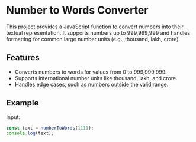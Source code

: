 
# Number to Words Converter

This project provides a JavaScript function to convert numbers into their textual representation. It supports numbers up to 999,999,999 and handles formatting for common large number units (e.g., thousand, lakh, crore).

## Features
- Converts numbers to words for values from 0 to 999,999,999.
- Supports international number units like thousand, lakh, and crore.
- Handles edge cases, such as numbers outside the valid range.

## Example
Input:
```javascript
const text = numberToWords(1111);
console.log(text);

